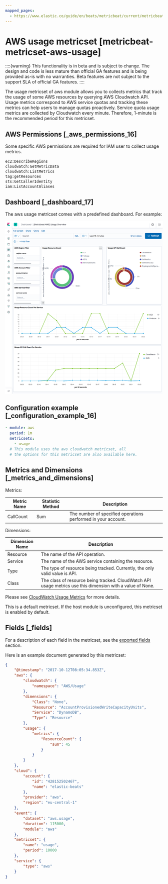 ```yaml
---
mapped_pages:
  - https://www.elastic.co/guide/en/beats/metricbeat/current/metricbeat-metricset-aws-usage.html
---
```


# AWS usage metricset [metricbeat-metricset-aws-usage]

::::{warning}
This functionality is in beta and is subject to change. The design and code is less mature than official GA features and is being provided as-is with no warranties. Beta features are not subject to the support SLA of official GA features.
::::


The usage metricset of aws module allows you to collects metrics that track the usage of some AWS resources by querying AWS Cloudwatch API. Usage metrics correspond to AWS service quotas and tracking these metrics can help users to manage quotas proactively. Service quota usage metrics are collected by Cloudwatch every minute. Therefore, 1-minute is the recommended period for this metricset.


## AWS Permissions [_aws_permissions_16]

Some specific AWS permissions are required for IAM user to collect usage metrics.

```
ec2:DescribeRegions
cloudwatch:GetMetricData
cloudwatch:ListMetrics
tag:getResources
sts:GetCallerIdentity
iam:ListAccountAliases
```


## Dashboard [_dashboard_17]

The aws usage metricset comes with a predefined dashboard. For example:

![metricbeat aws usage overview](images/metricbeat-aws-usage-overview.png)


## Configuration example [_configuration_example_16]

```yaml
- module: aws
  period: 1m
  metricsets:
    - usage
  # This module uses the aws cloudwatch metricset, all
  # the options for this metricset are also available here.
```


## Metrics and Dimensions [_metrics_and_dimensions]

Metrics:

| Metric Name | Statistic Method | Description |
| --- | --- | --- |
| CallCount | Sum | The number of specified operations performed in your account. |

Dimensions:

| Dimension Name | Description |
| --- | --- |
| Resource | The name of the API operation. |
| Service | The name of the AWS service containing the resource. |
| Type | The type of resource being tracked. Currently, the only valid value is API. |
| Class | The class of resource being tracked. CloudWatch API usage metrics use this dimension with a value of None. |

Please see [CloudWatch Usage Metrics](https://docs.aws.amazon.com/AmazonCloudWatch/latest/monitoring/CloudWatch-Usage-Metrics.html) for more details.

This is a default metricset. If the host module is unconfigured, this metricset is enabled by default.

## Fields [_fields]

For a description of each field in the metricset, see the [exported fields](/reference/metricbeat/exported-fields-aws.md) section.

Here is an example document generated by this metricset:

```json
{
    "@timestamp": "2017-10-12T08:05:34.853Z",
    "aws": {
        "cloudwatch": {
            "namespace": "AWS/Usage"
        },
        "dimensions": {
            "Class": "None",
            "Resource": "AccountProvisionedWriteCapacityUnits",
            "Service": "DynamoDB",
            "Type": "Resource"
        },
        "usage": {
            "metrics": {
                "ResourceCount": {
                    "sum": 45
                }
            }
        }
    },
    "cloud": {
        "account": {
            "id": "428152502467",
            "name": "elastic-beats"
        },
        "provider": "aws",
        "region": "eu-central-1"
    },
    "event": {
        "dataset": "aws.usage",
        "duration": 115000,
        "module": "aws"
    },
    "metricset": {
        "name": "usage",
        "period": 10000
    },
    "service": {
        "type": "aws"
    }
}
```
